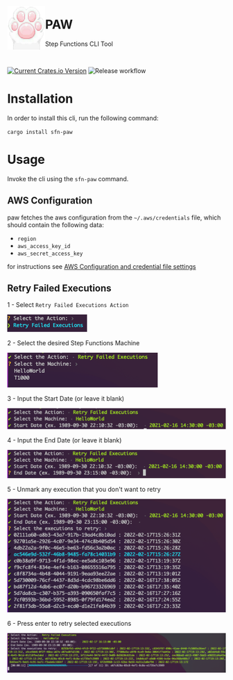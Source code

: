 <p align="center">
    <img align="left" src="https://raw.githubusercontent.com/dawsonfi/paw/main/dev/resources/logo.png" height="100px" alt="Cat Paw">
</p>

# PAW

Step Functions CLI Tool

<br />


[![Current Crates.io Version](https://img.shields.io/crates/v/sfn-paw.svg)](https://crates.io/crates/sfn-paw)
![Release workflow](https://github.com/dawsonfi/paw/actions/workflows/rust.yml/badge.svg)

# Installation

In order to install this cli, run the following command:

`cargo install sfn-paw`

# Usage

Invoke the cli using the `sfn-paw` command.

## AWS Configuration

paw fetches the aws configuration from the `~/.aws/credentials` file, which should contain the following data:

* `region`
* `aws_access_key_id`
* `aws_secret_access_key`

for instructions see [AWS Configuration and credential file settings](https://docs.aws.amazon.com/cli/latest/userguide/cli-configure-files.html)

## Retry Failed Executions

1 - Select `Retry Failed Executions Action`

![Retry Failed Executions](https://raw.githubusercontent.com/dawsonfi/paw/assets/retry_failed_executions_1.png)

2 - Select the desired Step Functions Machine

![Retry Failed Executions](https://raw.githubusercontent.com/dawsonfi/paw/assets/retry_failed_executions_2.png)

3 - Input the Start Date (or leave it blank)

![Retry Failed Executions](https://raw.githubusercontent.com/dawsonfi/paw/assets/retry_failed_executions_3.png)

4 - Input the End Date (or leave it blank)

![Retry Failed Executions](https://raw.githubusercontent.com/dawsonfi/paw/assets/retry_failed_executions_4.png)

5 - Unmark any execution that you don't want to retry

![Retry Failed Executions](https://raw.githubusercontent.com/dawsonfi/paw/assets/retry_failed_executions_5.png)

6 - Press enter to retry selected executions

![Retry Failed Executions](https://raw.githubusercontent.com/dawsonfi/paw/assets/retry_failed_executions_6.png)